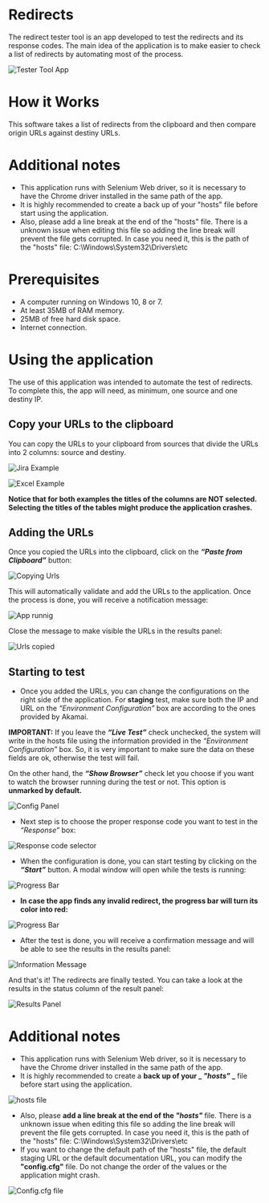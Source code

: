 # Redirects
The redirect tester tool is an app developed to test the redirects and its response codes. The main idea of the application is to make easier to check a list of redirects by automating most of the process.

![Tester Tool App](public/tool.gif)

# How it Works
This software takes a list of redirects from the clipboard and then compare origin URLs against destiny URLs.

# Additional notes
* This application runs with Selenium Web driver, so it is necessary to have the Chrome driver installed in the same path of the app.
* It is highly recommended to create a back up of your "hosts" file before start using the application. 
* Also, please add a line break at the end of the "hosts" file. There is a unknown issue when editing this file so adding the line break will prevent the file gets corrupted. In case you need it, this is the path of the "hosts" file: C:\Windows\System32\Drivers\etc

# Prerequisites
* A computer running on Windows 10, 8 or 7.
* At least 35MB of RAM memory.
* 25MB of free hard disk space.
* Internet connection.

# Using the application
The use of this application was intended to automate the test of redirects. To complete this, the app will need, as minimum, one source and one destiny IP.

## Copy your URLs to the clipboard
You can copy the URLs to your clipboard from sources that divide the URLs into 2 columns: source and destiny.

![Jira Example](public/exampleJira.png)

![Excel Example](public/exampleExcel.png)

**Notice that for both examples the titles of the columns are NOT selected. Selecting the titles of the tables might produce the application crashes.**

## Adding the URLs
Once you copied the URLs into the clipboard, click on the **_“Paste from Clipboard”_** button: 

![Copying Urls](public/copyUrls.png)

This will automatically validate and add the URLs to the application. Once the process is done, you will receive a notification message:

![App runnig](public/appWorking.png)

Close the message to make visible the URLs in the results panel:

![Urls copied](public/urlsCopied.png)

## Starting to test
* Once you added the URLs, you can change the configurations on the right side of the application. For **staging** test, make sure both the IP and URL on the _“Environment Configuration”_ box are according to the ones provided by Akamai.

**IMPORTANT:** If you leave the **_“Live Test”_** check unchecked, the system will write in the hosts file using the information provided in the _“Environment Configuration”_ box. So, it is very important to make sure the data on these fields are ok, otherwise the test will fail.

On the other hand, the **_“Show Browser”_** check let you choose if you want to watch the browser running during the test or not. This option is **unmarked  by default.**

![Config Panel](public/configuration.png)

* Next step is to choose the proper response code you want to test in the _“Response”_ box:

![Response code selector](public/response.png)

* When the configuration is done, you can start testing by clicking on the **_“Start”_** button. A modal window will open while the tests is running: 

![Progress Bar](public/progressGood.png)

* **In case the app finds any invalid redirect, the progress bar will turn its color into red:**

![Progress Bar](public/progressBad.png)

* After the test is done, you will receive a confirmation message and will be able to see the results in the results panel:

![Information Message](public/infoMessage.png)

And that's it! The redirects are finally tested. You can take a look at the results in the status column of the result panel:

![Results Panel](public/appResults.png)

# Additional notes

* This application runs with Selenium Web driver, so it is necessary to have the Chrome driver installed in the same path of the app.
* It is highly recommended to create a **back up of your _ _"hosts"_ _** file before start using the application. 

![hosts file](public/hosts.png)

* Also, please **add a line break at the end of the _"hosts"_** file. There is a unknown issue when editing this file so adding the line break will prevent the file gets corrupted. In case you need it, this is the path of the "hosts" file: C:\Windows\System32\Drivers\etc
* If you want to change the default path of the "hosts" file, the default staging URL or the default documentation URL, you can modify the **"config.cfg"** file. Do not change the order of the values or the application might crash.

![Config.cfg file](public/configCfg.png)
